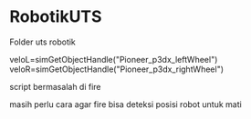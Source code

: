 # RobotikUTS
Folder uts robotik

veloL=simGetObjectHandle("Pioneer_p3dx_leftWheel")
veloR=simGetObjectHandle("Pioneer_p3dx_rightWheel")

script bermasalah di fire

masih perlu cara agar fire bisa deteksi posisi robot untuk mati
